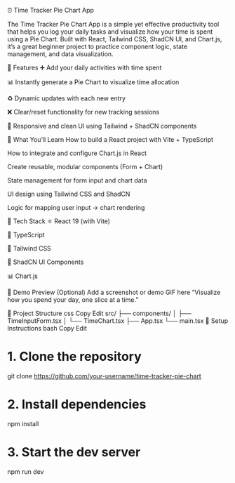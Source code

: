 ⏰ Time Tracker Pie Chart App

The Time Tracker Pie Chart App is a simple yet effective productivity tool that helps you log your daily tasks and visualize how your time is spent using a Pie Chart. Built with React, Tailwind CSS, ShadCN UI, and Chart.js, it’s a great beginner project to practice component logic, state management, and data visualization.

🎯 Features
➕ Add your daily activities with time spent

📊 Instantly generate a Pie Chart to visualize time allocation

♻️ Dynamic updates with each new entry

❌ Clear/reset functionality for new tracking sessions

🎨 Responsive and clean UI using Tailwind + ShadCN components

🧠 What You’ll Learn
How to build a React project with Vite + TypeScript

How to integrate and configure Chart.js in React

Create reusable, modular components (Form + Chart)

State management for form input and chart data

UI design using Tailwind CSS and ShadCN

Logic for mapping user input → chart rendering

🧰 Tech Stack
⚛️ React 19 (with Vite)

🧠 TypeScript

🎨 Tailwind CSS

🧩 ShadCN UI Components

📊 Chart.js

📸 Demo Preview (Optional)
Add a screenshot or demo GIF here
“Visualize how you spend your day, one slice at a time.”

📁 Project Structure
css
Copy
Edit
src/
├── components/
│   ├── TimeInputForm.tsx
│   └── TimeChart.tsx
├── App.tsx
└── main.tsx
🚀 Setup Instructions
bash
Copy
Edit
# 1. Clone the repository
git clone https://github.com/your-username/time-tracker-pie-chart

# 2. Install dependencies
npm install

# 3. Start the dev server
npm run dev
